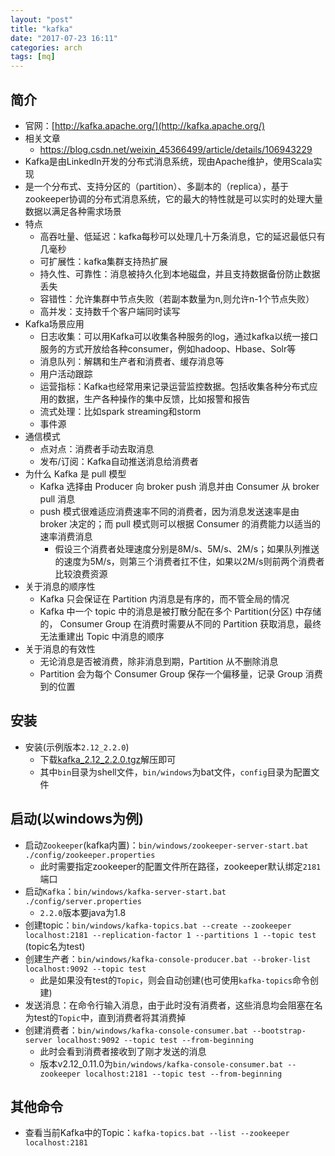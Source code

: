 ```yaml
---
layout: "post"
title: "kafka"
date: "2017-07-23 16:11"
categories: arch
tags: [mq]
---
```


## 简介

- 官网：[http://kafka.apache.org/](http://kafka.apache.org/)
- 相关文章
    - https://blog.csdn.net/weixin_45366499/article/details/106943229
- Kafka是由LinkedIn开发的分布式消息系统，现由Apache维护，使用Scala实现
- 是一个分布式、支持分区的（partition）、多副本的（replica），基于zookeeper协调的分布式消息系统，它的最大的特性就是可以实时的处理大量数据以满足各种需求场景
- 特点
    - 高吞吐量、低延迟：kafka每秒可以处理几十万条消息，它的延迟最低只有几毫秒
    - 可扩展性：kafka集群支持热扩展
    - 持久性、可靠性：消息被持久化到本地磁盘，并且支持数据备份防止数据丢失
    - 容错性：允许集群中节点失败（若副本数量为n,则允许n-1个节点失败）
    - 高并发：支持数千个客户端同时读写
- Kafka场景应用
    - 日志收集：可以用Kafka可以收集各种服务的log，通过kafka以统一接口服务的方式开放给各种consumer，例如hadoop、Hbase、Solr等
    - 消息队列：解耦和生产者和消费者、缓存消息等
    - 用户活动跟踪
    - 运营指标：Kafka也经常用来记录运营监控数据。包括收集各种分布式应用的数据，生产各种操作的集中反馈，比如报警和报告
    - 流式处理：比如spark streaming和storm
    - 事件源
- 通信模式
    - 点对点：消费者手动去取消息
    - 发布/订阅：Kafka自动推送消息给消费者
- 为什么 Kafka 是 pull 模型
    - Kafka 选择由 Producer 向 broker push 消息并由 Consumer 从 broker pull 消息
    - push 模式很难适应消费速率不同的消费者，因为消息发送速率是由 broker 决定的；而 pull 模式则可以根据 Consumer 的消费能力以适当的速率消费消息
        - 假设三个消费者处理速度分别是8M/s、5M/s、2M/s；如果队列推送的速度为5M/s，则第三个消费者扛不住，如果以2M/s则前两个消费者比较浪费资源
- 关于消息的顺序性
    - Kafka 只会保证在 Partition 内消息是有序的，而不管全局的情况
    - Kafka 中一个 topic 中的消息是被打散分配在多个 Partition(分区) 中存储的， Consumer Group 在消费时需要从不同的 Partition 获取消息，最终无法重建出 Topic 中消息的顺序
- 关于消息的有效性
    - 无论消息是否被消费，除非消息到期，Partition 从不删除消息
    - Partition 会为每个 Consumer Group 保存一个偏移量，记录 Group 消费到的位置

## 安装

- 安装(示例版本`2.12_2.2.0`)
    - 下载[kafka_2.12_2.2.0.tgz](https://www.apache.org/dyn/closer.cgi?path=/kafka/2.2.0/kafka_2.12-2.2.0.tgz)解压即可
    - 其中`bin`目录为shell文件，`bin/windows`为bat文件，`config`目录为配置文件

## 启动(以windows为例)

- 启动`Zookeeper`(kafka内置)：`bin/windows/zookeeper-server-start.bat ./config/zookeeper.properties`
    - 此时需要指定zookeeper的配置文件所在路径，zookeeper默认绑定`2181`端口
- 启动`Kafka`：`bin/windows/kafka-server-start.bat ./config/server.properties`
    - `2.2.0`版本要java为1.8
- 创建topic：`bin/windows/kafka-topics.bat --create --zookeeper localhost:2181 --replication-factor 1 --partitions 1 --topic test` (topic名为test)
- 创建生产者：`bin/windows/kafka-console-producer.bat --broker-list localhost:9092 --topic test`
    - 此是如果没有test的`Topic`，则会自动创建(也可使用`kafka-topics`命令创建)
- 发送消息：在命令行输入消息，由于此时没有消费者，这些消息均会阻塞在名为test的`Topic`中，直到消费者将其消费掉
- 创建消费者：`bin/windows/kafka-console-consumer.bat --bootstrap-server localhost:9092 --topic test --from-beginning`
    - 此时会看到消费者接收到了刚才发送的消息
    - 版本v2.12_0.11.0为`bin/windows/kafka-console-consumer.bat --zookeeper localhost:2181 --topic test --from-beginning`

## 其他命令

- 查看当前Kafka中的Topic：`kafka-topics.bat --list --zookeeper localhost:2181`






